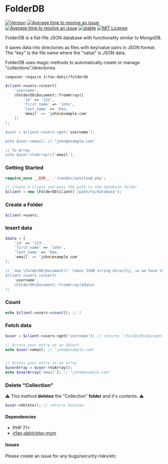 # FolderDB
[![Version](https://img.shields.io/packagist/v/irfan-dahir/folderdb.svg?style=flat)](https://packagist.org/packages/irfan-dahir/folderdb) [![Average time to resolve an issue](http://isitmaintained.com/badge/resolution/irfan-dahir/folderdb.svg)](http://isitmaintained.com/project/irfan-dahir/folderdb "Average time to resolve an issue") [![Average time to resolve an issue](http://isitmaintained.com/badge/resolution/irfan-dahir/folderdb.svg)](http://isitmaintained.com/project/irfan-dahir/folderdb "Average time to resolve an issue") [![stable](https://img.shields.io/badge/PHP-^%207.1-blue.svg?style=flat)]() [![MIT License](https://img.shields.io/github/license/irfan-dahir/folderdb.svg?style=flat)](https://img.shields.io/github/license/irfan-dahir/folderdb.svg?style=flat)


FolderDB is a flat-file JSON database with functionality similar to MongoDB.

It saves data into directories as files with key/value pairs in JSON format. The "key" is the file name where the "value" is JSON data.

FolderDB uses magic methods to automatically create or manage "collections"/directories.


```composer require irfan-dahir/folderdb```

```php
$client->users->insert(
    'username',
    \FolderDb\Document::fromArray([
        'id' => '123',
        'first_name' => 'John',
        'last_name' => 'Doe,
        'email' => 'john@example.com'
    ])
);

$user = $client->users->get('username');

echo $user->email; // "john@example.com"

// To Array
echo $user->toArray()['email'];
```

### Getting Started
```php
require_once __DIR__ .'/vendor/autoload.php';

// Create a client and pass the path to the database folder
$client = new \FolderDb\Client('/path/to/database');
```


### Create a Folder
```php
$client->users;
```

### Insert data
```php
$data = [
    'id' => '123',
    'first_name' => 'John',
    'last_name' => 'Doe,
    'email' => 'john@example.com'
];

// `new \FolderDb\Document()` takes JSON string directly, so we have to convert it to array
$client->users->insert(
    'username',
    \FolderDb\Document::fromArray($data)
);
```

### Count
```php
echo $client->users->count(); // 2
```

### Fetch data
```php
$user = $client->users->get('username'); // returns `\FolderDb\Document`

// Access your entry as an object
echo $user->email; // "john@example.com"


// Access your entry as an array
$userArray = $user->toArray();
echo $userArray['email']; // "john@example.com"
```

### Delete "Collection"
⚠️ This method **deletes** the "Collection" **folder** and it's contents. ⚠️
```php
$user->delete(); // returns boolean
```

#### Dependencies
- PHP 7.1+
- [irfan-dahir/php-mom](https://github.com/irfan-dahir/php-mom)

#### Issues
Please create an issue for any bugs/security risks/etc